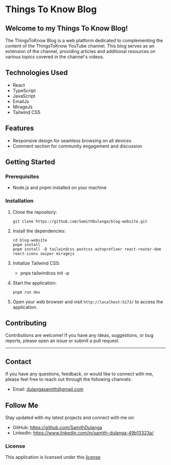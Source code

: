 # Things To Know Blog

## Welcome to my Things To Know Blog!

The ThingsToKnow Blog is a web platform dedicated to complementing the content of the ThingsToKnow YouTube channel. This blog serves as an extension of the channel, providing articles and additional resources on various topics covered in the channel's videos.

## Technologies Used

  - React
  - TypeScript
  - JavaScript
  - EmailJs
  - MirageJs
  - Tailwind CSS

## Features

- Responsive design for seamless browsing on all devices
- Comment section for community engagement and discussion


## Getting Started

### Prerequisites

- Node.js and pnpm installed on your machine


### Installation

1. Clone the repository:

   ```shell
   git clone https://github.com/SamithDulanga/blog-website.git
   ```

2. Install the dependencies:

   ```shell
   cd blog-website
   pnpm install
   pnpm install -D tailwindcss postcss autoprefixer react-router-dom react-icons swiper miragejs

   ```

3. Initialize Tailwind CSS:
   - pnpx tailwindcss init -p

4. Start the application:

   ```shell
   pnpm run dev
   ```


5. Open your web browser and visit `http://localhost:5173/` to access the application.



## Contributing

Contributions are welcome! If you have any ideas, suggestions, or bug reports, please open an issue or submit a pull request.

---

## Contact

If you have any questions, feedback, or would like to connect with me, please feel free to reach out through the following channels:

- Email: dulangasamith@gmail.com


## Follow Me

Stay updated with my latest projects and connect with me on:

- GitHub: https://github.com/SamithDulanga
- LinkedIn: https://www.linkedin.com/in/samith-dulanga-49b13323a/
  
### License
This application is licensed under this [license](LICENSE.txt)